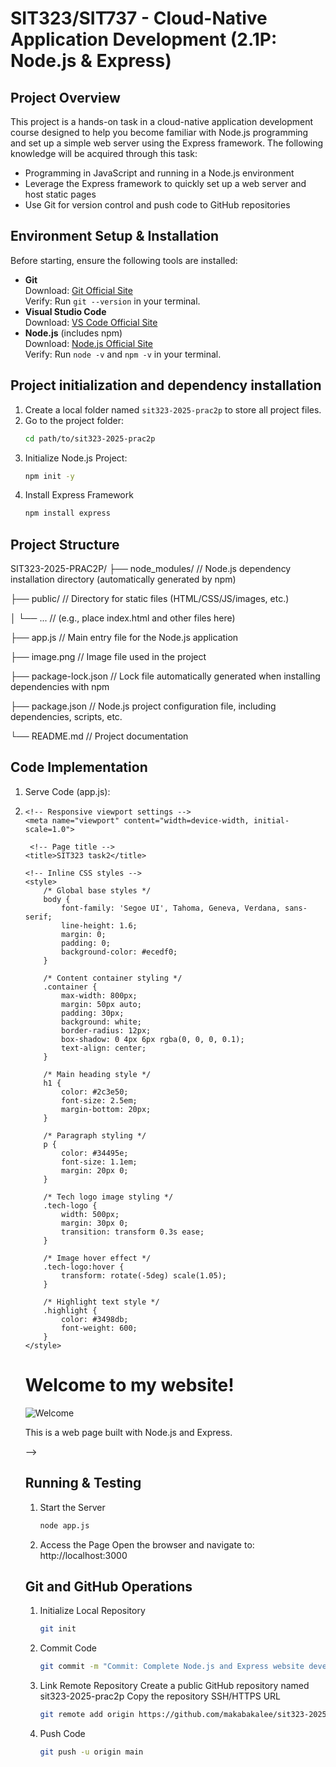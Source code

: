 # SIT323/SIT737 - Cloud-Native Application Development (2.1P: Node.js & Express)


## Project Overview
This project is a hands-on task in a cloud-native application development course designed to help you become familiar with Node.js programming and set up a simple web server using the Express framework. The following knowledge will be acquired through this task:
- Programming in JavaScript and running in a Node.js environment
- Leverage the Express framework to quickly set up a web server and host static pages
- Use Git for version control and push code to GitHub repositories


## Environment Setup & Installation
Before starting, ensure the following tools are installed:
- **Git**  
  Download: [Git Official Site](https://git-scm.com/)  
  Verify: Run `git --version` in your terminal.
- **Visual Studio Code**  
  Download: [VS Code Official Site](https://code.visualstudio.com/)
- **Node.js** (includes npm)  
  Download: [Node.js Official Site](https://nodejs.org/)  
  Verify: Run `node -v` and `npm -v` in your terminal.
  

## Project initialization and dependency installation
1. Create a local folder named `sit323-2025-prac2p` to store all project files.
2. Go to the project folder:
   ```bash
   cd path/to/sit323-2025-prac2p
3. Initialize Node.js Project:
    ```bash
    npm init -y
4. Install Express Framework
    ```bash
    npm install express    


## Project Structure
SIT323-2025-PRAC2P/
├── node_modules/        // Node.js dependency installation directory (automatically generated by npm)

├── public/              // Directory for static files (HTML/CSS/JS/images, etc.)

│   └── ...              // (e.g., place index.html and other files here)

├── app.js               // Main entry file for the Node.js application

├── image.png            // Image file used in the project

├── package-lock.json    // Lock file automatically generated when installing dependencies with npm

├── package.json         // Node.js project configuration file, including dependencies, scripts, etc.

└── README.md            // Project documentation


## Code Implementation
1.  Serve Code (app.js):
<!-- // Import Express framework
const express = require('express');
// Create Express application instance
const app = express();

// Serve static files from 'public' directory (CSS/images/etc)
app.use(express.static('public'));

// Set server port
const port = 3000;

// Handle root path GET request
app.get('/', (req, res) => {
    // Return simple HTML content
    res.send('<h1>Welcome to my Node.js and Express Site!</h1>');
});

// Start server
app.listen(port, () => {
    console.log(`Server running at http://localhost:${port}`);
}); -->


2. <!--  Static Page (public/index.html)
<!-- HTML5 doctype declaration -->
<!DOCTYPE html>
<!-- Set document language to English -->
<html lang="en">
<head>
      <!-- Character encoding -->
    <meta charset="UTF-8">

    <!-- Responsive viewport settings -->
    <meta name="viewport" content="width=device-width, initial-scale=1.0">

     <!-- Page title -->
    <title>SIT323 task2</title>

    <!-- Inline CSS styles -->
    <style>
        /* Global base styles */
        body {
            font-family: 'Segoe UI', Tahoma, Geneva, Verdana, sans-serif;
            line-height: 1.6;
            margin: 0;  
            padding: 0;
            background-color: #ecedf0;
        }

        /* Content container styling */
        .container {
            max-width: 800px;
            margin: 50px auto;
            padding: 30px;
            background: white;
            border-radius: 12px;
            box-shadow: 0 4px 6px rgba(0, 0, 0, 0.1);
            text-align: center;
        }

        /* Main heading style */
        h1 {
            color: #2c3e50;
            font-size: 2.5em;
            margin-bottom: 20px;
        }

        /* Paragraph styling */
        p {
            color: #34495e;
            font-size: 1.1em;
            margin: 20px 0;
        }

        /* Tech logo image styling */
        .tech-logo {
            width: 500px;
            margin: 30px 0;
            transition: transform 0.3s ease;
        }

        /* Image hover effect */
        .tech-logo:hover {
            transform: rotate(-5deg) scale(1.05);
        }

        /* Highlight text style */
        .highlight {
            color: #3498db;
            font-weight: 600;
        }
    </style>
</head>
<body>
    <!-- Page content container -->
    <div class="container">
        <h1> Welcome to my website!</h1>
        <!--  
            src: Image path
            alt: Image description
        -->
        <img src="welcome.jpg" alt="Welcome" class="tech-logo">
          <!-- Highlighted text using span -->
        <p>This is a web page built with <span class="highlight">Node.js</span> and <span class="highlight">Express. </span></p>
    </div>
</body>
</html> -->

## Running & Testing
1. Start the Server
    ```bash
    node app.js
2. Access the Page
    Open the browser and navigate to: http://localhost:3000

## Git and GitHub Operations
1. Initialize Local Repository
    ```bash
    git init
2. Commit Code
    ```bash
    git commit -m "Commit: Complete Node.js and Express website development"
3. Link Remote Repository
    Create a public GitHub repository named sit323-2025-prac2p
    Copy the repository SSH/HTTPS URL
    ```bash
    git remote add origin https://github.com/makabakalee/sit323-2025-prac2p.git
4. Push Code
    ```bash
    git push -u origin main
